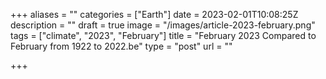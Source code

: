 +++
aliases = ""
categories = ["Earth"]
date = 2023-02-01T10:08:25Z
description = ""
draft = true
image = "/images/article-2023-february.png"
tags = ["climate", "2023", "February"]
title = "February 2023 Compared to February from 1922 to 2022.be"
type = "post"
url = ""

+++
